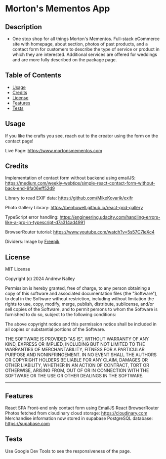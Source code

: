 # Morton's Mementos App

## Description

- One stop shop for all things Morton's Mementos. Full-stack eCommerce site with homepage, about section, photos of past products, and a contact form for customers to describe the type of service or product in which they are interested. Additional services are offered for weddings and are more fully described on the package page. 


## Table of Contents

- [Usage](#usage)
- [Credits](#credits)
- [License](#license)
- [Features](#features)
- [Tests](#tests)


## Usage

If you like the crafts you see, reach out to the creator using the form on the contact page!

Live Page:  https://www.mortonsmementos.com

## Credits

Implementation of contact form without backend using emailJS: https://medium.com/weekly-webtips/simple-react-contact-form-without-back-end-9fa06eff52d9

Library to read EXIF data: https://github.com/MikeKovarik/exifr

Photo Gallery Library: https://benhowell.github.io/react-grid-gallery

TypeScript error handling: https://engineering.udacity.com/handling-errors-like-a-pro-in-typescript-d7a314ad4991

BrowserRouter tutorial: https://www.youtube.com/watch?v=5s57C7leXc4

Dividers: Image by <a href="https://www.freepik.com/free-vector/calligraphic-ornamental-line-divider-collection_12261874.htm#query=divider%20svg&position=0&from_view=keyword&track=ais&uuid=f7a0e948-790c-4081-b259-8413702a7d3d">Freepik</a>


## License

MIT License

Copyright (c) 2024 Andrew Nalley

Permission is hereby granted, free of charge, to any person obtaining a copy
of this software and associated documentation files (the "Software"), to deal
in the Software without restriction, including without limitation the rights
to use, copy, modify, merge, publish, distribute, sublicense, and/or sell
copies of the Software, and to permit persons to whom the Software is
furnished to do so, subject to the following conditions:

The above copyright notice and this permission notice shall be included in all
copies or substantial portions of the Software.

THE SOFTWARE IS PROVIDED "AS IS", WITHOUT WARRANTY OF ANY KIND, EXPRESS OR
IMPLIED, INCLUDING BUT NOT LIMITED TO THE WARRANTIES OF MERCHANTABILITY,
FITNESS FOR A PARTICULAR PURPOSE AND NONINFRINGEMENT. IN NO EVENT SHALL THE
AUTHORS OR COPYRIGHT HOLDERS BE LIABLE FOR ANY CLAIM, DAMAGES OR OTHER
LIABILITY, WHETHER IN AN ACTION OF CONTRACT, TORT OR OTHERWISE, ARISING FROM,
OUT OF OR IN CONNECTION WITH THE SOFTWARE OR THE USE OR OTHER DEALINGS IN THE
SOFTWARE.

---

## Features

React SPA 
Front-end only contact form using EmailJS
React BrowserRouter
Photos fetched from cloudinary cloud storage: https://cloudinary.com
Merchandise information now stored in supabase PostgreSQL database: https://supabase.com


## Tests

Use Google Dev Tools to see the responsiveness of the page.


